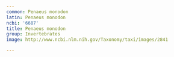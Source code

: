 ```yaml
---
common: Penaeus monodon
latin: Penaeus monodon
ncbi: '6687'
title: Penaeus monodon
group: Invertebrates
image: http://www.ncbi.nlm.nih.gov/Taxonomy/taxi/images/2841

---
```

